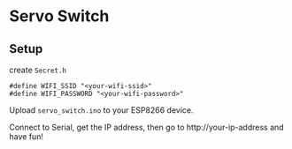 # Servo Switch

## Setup

create `Secret.h`
```
#define WIFI_SSID "<your-wifi-ssid>"
#define WIFI_PASSWORD "<your-wifi-password>"
```

Upload `servo_switch.ino` to your ESP8266 device.

Connect to Serial, get the IP address, then go to http://your-ip-address and have fun!